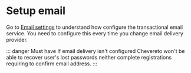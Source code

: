 # Setup email

Go to [Email settings](../../settings/email.md) to understand how configure the transactional email service. You need to configure this every time you change email delivery provider.

::: danger Must have
If email delivery isn't configured Chevereto won't be able to recover user's lost passwords neither complete registrations requiring to confirm email address.
:::
